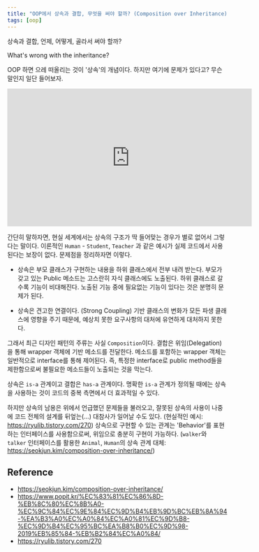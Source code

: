 ```yaml
---
title: "OOP에서 상속과 결합, 무엇을 써야 할까? (Composition over Inheritance)"
tags: [oop]
---
```


상속과 결합, 언제, 어떻게, 골라서 써야 할까?

<!--more-->

What's wrong with the inheritance?

OOP 하면 으레 떠올리는 것이 '상속'의 개념이다. 하지만 여기에 문제가 있다고? 무슨 말인지 일단 들어보자.

<iframe width="560" height="315" src="https://www.youtube.com/embed/wfMtDGfHWpA" frameborder="0" allow="accelerometer; autoplay; encrypted-media; gyroscope; picture-in-picture" allowfullscreen></iframe>

간단히 말하자면, 현실 세계에서는 상속의 구조가 딱 들어맞는 경우가 별로 없어서 그렇다는 말이다. 이론적인 `Human` - `Student`, `Teacher` 과 같은 예시가 실제 코드에서 사용된다는 보장이 없다. 문제점을 정리하자면 이렇다.

- 상속은 부모 클래스가 구현하는 내용을 하위 클래스에서 전부 내려 받는다. 부모가 갖고 있는 Public 메소드는 고스란히 자식 클래스에도 노출된다. 하위 클래스로 갈수록 기능이 비대해진다. 노출된 기능 중에 필요없는 기능이 있다는 것은 분명히 문제가 된다.

- 상속은 견고한 연결이다. (Strong Coupling) 기반 클래스의 변화가 모든 파생 클래스에 영향을 주기 때문에, 예상치 못한 요구사항의 대처에 유연하게 대처하지 못한다.

그래서 최근 디자인 패턴의 주류는 사실 `Composition`이다. 
 결합은 위임(Delegation)을 통해 wrapper 객체에 기반 메소드를 전달한다. 메소드를 포함하는 wrapper 객체는 일반적으로 interface를 통해 제어된다. 즉, 특정한 interface로 public method들을 제한함으로써 불필요한 메소드들이 노출되는 것을 막는다.

상속은 `is-a` 관계이고 결합은 `has-a` 관계이다. 명확한 `is-a` 관계가 정의될 때에는 상속을 사용하는 것이 코드의 중복 측면에서 더 효과적일 수 있다.

하지만 상속의 남용은 위에서 언급했던 문제들을 불러오고, 잘못된 상속의 사용이 나중에 코드 전체의 설계를 뒤엎는(...) 대참사가 일어날 수도 있다. (현실적인 예시: https://ryulib.tistory.com/270) 상속으로 구현할 수 있는 관계는 'Behavior'를 표현하는 인터페이스를 사용함으로써, 위임으로 충분히 구현이 가능하다. (`walker`와 `talker` 인터페이스를 활용한 `Animal`, `Human`의 상속 관계 대체: https://seokjun.kim/composition-over-inheritance/)

## Reference

- https://seokjun.kim/composition-over-inheritance/
- https://www.popit.kr/%EC%83%81%EC%86%8D-%EB%8C%80%EC%8B%A0-%EC%9C%84%EC%9E%84%EC%9D%B4%EB%9D%BC%EB%8A%94-%EA%B3%A0%EC%A0%84%EC%A0%81%EC%9D%B8-%EC%9D%B4%EC%95%BC%EA%B8%B0%EC%9D%98-2019%EB%85%84-%EB%B2%84%EC%A0%84/
- https://ryulib.tistory.com/270